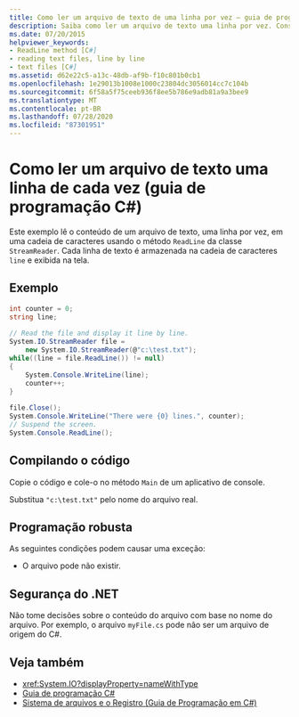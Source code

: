 ```yaml
---
title: Como ler um arquivo de texto de uma linha por vez – guia de programação em C#
description: Saiba como ler um arquivo de texto uma linha por vez. Consulte um exemplo de código e exiba recursos adicionais disponíveis.
ms.date: 07/20/2015
helpviewer_keywords:
- ReadLine method [C#]
- reading text files, line by line
- text files [C#]
ms.assetid: d62e22c5-a13c-48db-af9b-f10c801b0cb1
ms.openlocfilehash: 1e29013b1008e1000c23804dc3056014cc7c104b
ms.sourcegitcommit: 6f58a5f75ceeb936f8ee5b786e9adb81a9a3bee9
ms.translationtype: MT
ms.contentlocale: pt-BR
ms.lasthandoff: 07/28/2020
ms.locfileid: "87301951"
---
```

# <a name="how-to-read-a-text-file-one-line-at-a-time-c-programming-guide"></a>Como ler um arquivo de texto uma linha de cada vez (guia de programação C#)
Este exemplo lê o conteúdo de um arquivo de texto, uma linha por vez, em uma cadeia de caracteres usando o método `ReadLine` da classe `StreamReader`. Cada linha de texto é armazenada na cadeia de caracteres `line` e exibida na tela.  
  
## <a name="example"></a>Exemplo  
  
```csharp
int counter = 0;  
string line;  
  
// Read the file and display it line by line.  
System.IO.StreamReader file =
    new System.IO.StreamReader(@"c:\test.txt");  
while((line = file.ReadLine()) != null)  
{  
    System.Console.WriteLine(line);  
    counter++;  
}  
  
file.Close();  
System.Console.WriteLine("There were {0} lines.", counter);  
// Suspend the screen.  
System.Console.ReadLine();  
```  
  
## <a name="compiling-the-code"></a>Compilando o código  
 Copie o código e cole-o no método `Main` de um aplicativo de console.  
  
 Substitua `"c:\test.txt"` pelo nome do arquivo real.  
  
## <a name="robust-programming"></a>Programação robusta  
 As seguintes condições podem causar uma exceção:  
  
- O arquivo pode não existir.  
  
## <a name="net-security"></a>Segurança do .NET  
 Não tome decisões sobre o conteúdo do arquivo com base no nome do arquivo. Por exemplo, o arquivo `myFile.cs` pode não ser um arquivo de origem do C#.  
  
## <a name="see-also"></a>Veja também

- <xref:System.IO?displayProperty=nameWithType>
- [Guia de programação C#](../index.md)
- [Sistema de arquivos e o Registro (Guia de Programação em C#)](./index.md)
